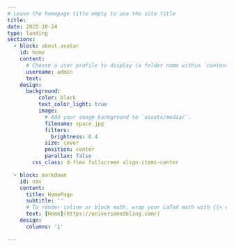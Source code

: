 ```yaml
---
# Leave the homepage title empty to use the site title
title:
date: 2022-10-24
type: landing
sections:
  - block: about.avatar
    id: home
    content:
      # Choose a user profile to display (a folder name within `content/authors/`)
      username: admin
      text:
    design:
      background:
          color: black
          text_color_light: true
          image:
            # Add your image background to `assets/media/`.
            filename: space.jpg
            filters:
              brightness: 0.4
            size: cover
            position: center
            parallax: false
        css_class: d-flex fullscreen align-items-center

  - block: markdown
    id: nav
    content:
      title: HomePage
      subtitle: ''
      # To render inline or block math, wrap your LaTeX math with {{< math >}}$...${{< /math >}} or {{< math >}}$$...$${{< /math >}}
      text: [Home](https://universemodeling.com/)
    design:
      columns: '1'

---
```

